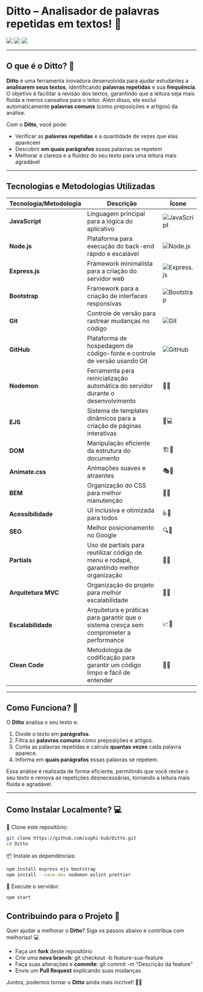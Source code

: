 # **Ditto** – Analisador de palavras repetidas em textos! 💬

<div align="start">
  <img src="https://img.shields.io/badge/Node.js-Fast%20Backend-00c2f4?style=for-the-badge&logo=node.js&logoColor=white">
  <img src="https://img.shields.io/badge/Express.js-Minimalist%20Framework-00c2f4?style=for-the-badge&logo=express&logoColor=white">
  <img src="https://img.shields.io/badge/JavaScript-Dynamic%20Logic-00c2f4?style=for-the-badge&logo=javascript&logoColor=white">
</div>

---

## **O que é o Ditto?** 💬

**Ditto** é uma ferramenta inovadora desenvolvida para ajudar estudantes a **analisarem seus textos**, identificando **palavras repetidas** e sua **frequência**. O objetivo é facilitar a revisão dos textos, garantindo que a leitura seja mais fluida e menos cansativa para o leitor. Além disso, ele excluí automaticamente **palavras comuns** (como preposições e artigos) da análise.

Com o **Ditto**, você pode:

- Verificar as **palavras repetidas** e a quantidade de vezes que elas aparecem
- Descobrir **em quais parágrafos** essas palavras se repetem
- Melhorar a clareza e a fluidez do seu texto para uma leitura mais agradável

---

## **Tecnologias e Metodologias Utilizadas**

| **Tecnologia/Metodologia** | **Descrição** | **Ícone** |
|----------------------|-----------------|----------------|
| **JavaScript** | Linguagem principal para a lógica do aplicativo | ![JavaScript](https://img.shields.io/badge/JavaScript-00c2f4?style=for-the-badge&logo=javascript&logoColor=white) |
| **Node.js** | Plataforma para execução do back-end rápido e escalável | ![Node.js](https://img.shields.io/badge/Node.js-00c2f4?style=for-the-badge&logo=node.js&logoColor=white) |
| **Express.js** | Framework minimalista para a criação do servidor web | ![Express.js](https://img.shields.io/badge/Express.js-00c2f4?style=for-the-badge&logo=express&logoColor=white) |
| **Bootstrap** | Framework para a criação de interfaces responsivas | ![Bootstrap](https://img.shields.io/badge/Bootstrap-00c2f4?style=for-the-badge&logo=bootstrap&logoColor=white) |
| **Git** | Controle de versão para rastrear mudanças no código | ![Git](https://img.shields.io/badge/Git-00c2f4?style=for-the-badge&logo=git&logoColor=white) |
| **GitHub** | Plataforma de hospedagem de código-fonte e controle de versão usando Git | ![GitHub](https://img.shields.io/badge/GitHub-00c2f4?style=for-the-badge&logo=github&logoColor=white) |
| **Nodemon** | Ferramenta para reinicialização automática do servidor durante o desenvolvimento | 🔄🌐 |
| **EJS** | Sistema de templates dinâmicos para a criação de páginas interativas | 🔧💻 |
| **DOM** | Manipulação eficiente da estrutura do documento | 🏗️💬 |
| **Animate.css** | Animações suaves e atraentes | 🎭💬 |
| **BEM** | Organização do CSS para melhor manutenção | 🎨💬 |
| **Acessibilidade** | UI inclusiva e otimizada para todos | ♿💬 |
| **SEO** | Melhor posicionamento no Google | 🔍💬 |
| **Partials** | Uso de partials para reutilizar código de menu e rodapé, garantindo melhor organização | 📂💬 |
| **Arquitetura MVC** | Organização do projeto para melhor escalabilidade | 📂💬 |
| **Escalabilidade** | Arquitetura e práticas para garantir que o sistema cresça sem comprometer a performance | 📈💬 |
| **Clean Code** | Metodologia de codificação para garantir um código limpo e fácil de entender | 🧹💬 |

---

## **Como Funciona?** 💬

O **Ditto** analisa o seu texto e:

1. Divide o texto em **parágrafos**.
2. Filtra as **palavras comuns** como preposições e artigos.
3. Conta as palavras repetidas e calcula **quantas vezes** cada palavra aparece.
4. Informa em **quais parágrafos** essas palavras se repetem.

Essa análise é realizada de forma eficiente, permitindo que você revise o seu texto e remova as repetições desnecessárias, tornando a leitura mais fluida e agradável.

---

## **Como Instalar Localmente?** 💻

🔽 Clone este repositório:
```bash
git clone https://github.com/sophi-hub/Ditto.git
cd Ditto
```

📦 Instale as dependências:
```bash
npm install express ejs bootstrap 
npm install --save-dev nodemon eslint prettier 
```

🔽 Execute o servidor:
```bash
npm start
```

## **Contribuindo para o Projeto** 🤝

Quer ajudar a melhorar o **Ditto**? Siga os passos abaixo e contribua com melhorias! 💻

- Faça um **fork** deste repositório  
- Crie uma **nova branch**: git checkout -b feature-sua-feature  
- Faça suas alterações e **commite**: git commit -m "Descrição da feature"  
- Envie um **Pull Request** explicando suas mudanças  

Juntos, podemos tornar o **Ditto** ainda mais incrível! 💙✨
